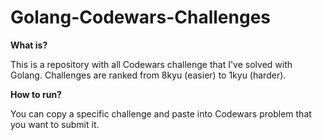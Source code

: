 # Golang-Codewars-Challenges

**What is?**

This is a repository with all Codewars challenge that I've solved with Golang. Challenges are ranked from 8kyu (easier) to 1kyu (harder).

**How to run?**

You can copy a specific challenge and paste into Codewars problem that you want to submit it.
